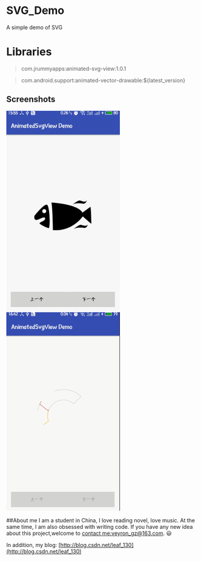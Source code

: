 # SVG_Demo
A simple demo of SVG

# Libraries
>com.jrummyapps:animated-svg-view:1.0.1

>com.android.support:animated-vector-drawable:${latest_version}


## Screenshots
<img src="screenshots/GIF.gif" width="300">
<img src="screenshots/GIF2.gif" width="300">











##About me
I am a student in China, I love reading novel, love music. 
At the same time, I am also obsessed with writing code.
If you have any new idea about this project,welcome to [contact me:veyron_gz@163.com](mailto:veyron_gz@163.com). :smiley:

In addition, my blog: [http://blog.csdn.net/leaf_130](http://blog.csdn.net/leaf_130)





